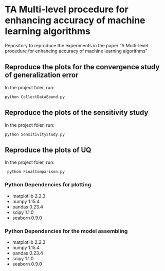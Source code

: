 # TA Multi-level procedure for enhancing accuracy of machine learning algorithms
Repository to reproduce the experiments in the paper "A Multi-level procedure for enhancing accuracy of machine learning algorithms" 

## Reproduce the plots for the convergence study of generalization error
In the project foler, run:

    python CollectDataBound.py

## Reproduce the plots of the sensitivity study
In the project foler, run:

    python SensitivityStudy.py

	 
## Reproduce the plots of UQ
In the project foler, run:

     python FinalComparison.py


### Python Dependencies for plotting
- matplotlib   2.2.3
- numpy        1.15.4
- pandas       0.23.4
- scipy        1.1.0
- seaborn      0.9.0


### Python Dependencies for the model assembling
- matplotlib   2.2.3
- numpy        1.15.4
- pandas       0.23.4
- scipy        1.1.0
- seaborn      0.9.0